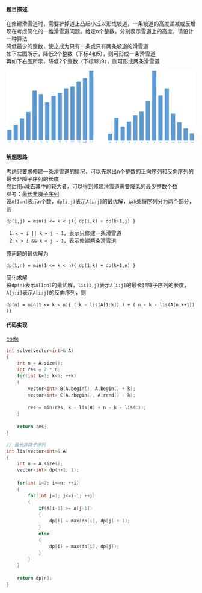 #### 题目描述
在修建滑雪道时，需要铲掉道上凸起小丘以形成坡道，一条坡道的高度递减或反增  
现在考虑简化的一维滑雪道问题。给定n个整数，分别表示雪道上的高度，请设计一种算法  
降低最少的整数，使之成为只有一条或只有两条坡道的滑雪道  
如下左图所示，降低2个整数（下标4和5），则可形成一条滑雪道  
再如下右图所示，降低2个整数（下标1和9），则可形成两条滑雪道  

<img src="/Assets/ski_trail.jpg" width="600" height="200" align="center">

#### 解题思路
考虑只要求修建一条滑雪道的情况，可以先求出n个整数的正向序列和反向序列的最长非降子序列的长度  
然后用`n`减去其中的较大者，可以得到修建滑雪道需要降低的最少整数个数  
参考：[最长非降子序列](/DynamicPrograming/lis.md)  
设`A[1:n]`表示`n`个数，`dp(i,j)`表示`A[i:j]`的最优解，从`k`处将序列分为两个部分，则  
```
dp(i,j) = min(i <= k < j){ dp(i,k) + dp(k+1,j) }
```
1. `k = i || k = j - 1`，表示只修建一条滑雪道  
2. `k > i && k < j - 1`，表示修建两条滑雪道  


原问题的最优解为
```
dp(1,n) = min(1 <= k < n){ dp(1,k) + dp(k+1,n) }
```
简化求解  
设`dp(n)`表示`A[1:n]`的最优解，`lis(i,j)`表示`A[i:j]`的最长非降子序列的长度，`A[j:i]`表示`A[i:j]`的反向序列，则  
```
dp(n) = min(1 <= k < n){ ( k - lis(A[1:k]) ) + ( n - k - lis(A[n:k+1]) )}
```

#### 代码实现

[code](/DynamicPrograming/ski_trail.cpp)

```cpp
int solve(vector<int>& A)
{
	int n = A.size();
	int res = 2 * n;
	for(int k=1; k<n; ++k)
	{
		vector<int> B(A.begin(), A.begin() + k);
		vector<int> C(A.rbegin(), A.rend() - k);

		res = min(res, k - lis(B) + n - k - lis(C));
	}

	return res;
}
```

```cpp
// 最长非降子序列
int lis(vector<int>& A)
{
	int n = A.size();
	vector<int> dp(n+1, 1);

	for(int i=2; i<=n; ++i)
	{
		for(int j=1; j<=i-1; ++j)
		{
			if(A[i-1] >= A[j-1])
			{
				dp[i] = max(dp[i], dp[j] + 1);
			}
			else
			{
				dp[i] = max(dp[i], dp[j]);
			}
		}
	}

	return dp[n];
}
```